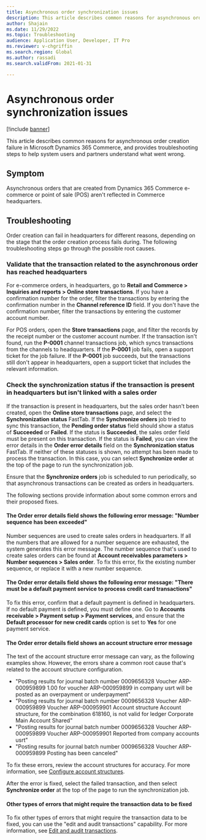 ```yaml
---
title: Asynchronous order synchronization issues 
description: This article describes common reasons for asynchronous order creation failure in Microsoft Dynamics 365 Commerce, and provides troubleshooting steps to help system users and partners understand what went wrong.
author: Shajain
ms.date: 11/29/2022
ms.topic: Troubleshooting
audience: Application User, Developer, IT Pro
ms.reviewer: v-chgriffin
ms.search.region: Global
ms.author: rassadi
ms.search.validFrom: 2021-01-31

---
```


# Asynchronous order synchronization issues

[!include [banner](../../includes/banner.md)]

This article describes common reasons for asynchronous order creation failure in Microsoft Dynamics 365 Commerce, and provides troubleshooting steps to help system users and partners understand what went wrong.

## Symptom

Asynchronous orders that are created from Dynamics 365 Commerce e-commerce or point of sale (POS) aren't reflected in Commerce headquarters.

## Troubleshooting

Order creation can fail in headquarters for different reasons, depending on the stage that the order creation process fails during. The following troubleshooting steps go through the possible root causes.

### Validate that the transaction related to the asynchronous order has reached headquarters

For e-commerce orders, in headquarters, go to **Retail and Commerce \> Inquiries and reports \> Online store transactions**. If you have a confirmation number for the order, filter the transactions by entering the confirmation number in the **Channel reference ID** field. If you don't have the confirmation number, filter the transactions by entering the customer account number.

For POS orders, open the **Store transactions** page, and filter the records by the receipt number or the customer account number. If the transaction isn't found, run the **P-0001** channel transactions job, which syncs transactions from the channels to headquarters. If the **P-0001** job fails, open a support ticket for the job failure. If the **P-0001** job succeeds, but the transactions still don't appear in headquarters, open a support ticket that includes the relevant information.
 
### Check the synchronization status if the transaction is present in headquarters but isn't linked with a sales order

If the transaction is present in headquarters, but the sales order hasn't been created, open the **Online store transactions** page, and select the **Synchronization status** FastTab. If the **Synchronize orders** job tried to sync this transaction, the **Pending order status** field should show a status of **Succeeded** or **Failed**. If the status is **Succeeded**, the sales order field must be present on this transaction. If the status is **Failed**, you can view the error details in the **Order error details** field on the **Synchronization status** FastTab. If neither of these statuses is shown, no attempt has been made to process the transaction. In this case, you can select **Synchronize order** at the top of the page to run the synchronization job.

Ensure that the **Synchronize orders** job is scheduled to run periodically, so that asynchronous transactions can be created as orders in headquarters.

The following sections provide information about some common errors and their proposed fixes.

#### The Order error details field shows the following error message: "Number sequence has been exceeded"

Number sequences are used to create sales orders in headquarters. If all the numbers that are allowed for a number sequence are exhausted, the system generates this error message. The number sequence that's used to create sales orders can be found at **Account receivables parameters \> Number sequences \> Sales order**. To fix this error, fix the existing number sequence, or replace it with a new number sequence.

#### The Order error details field shows the following error message: "There must be a default payment service to process credit card transactions"

To fix this error, confirm that a default payment is defined in headquarters. If no default payment is defined, you must define one. Go to **Accounts receivable \> Payment setup \> Payment services**, and ensure that the **Default processor for new credit cards** option is set to **Yes** for one payment service.
	
#### The Order error details field shows an account structure error message

The text of the account structure error message can vary, as the following examples show. However, the errors share a common root cause that's related to the account structure configuration.

- "Posting results for journal batch number 0009656328 Voucher ARP-000959899 1.00 for voucher ARP-000959899 in company usrt will be posted as an overpayment or underpayment"
- "Posting results for journal batch number 0009656328 Voucher ARP-000959899 Voucher ARP-000959901 Account structure Account structure, for the combination 618160, is not valid for ledger Corporate Main Account Shared"
- "Posting results for journal batch number 0009656328 Voucher ARP-000959899 Voucher ARP-000959901 Reported from company accounts usrt"
- "Posting results for journal batch number 0009656328 Voucher ARP-000959899 Posting has been canceled"
	
To fix these errors, review the account structures for accuracy. For more information, see [Configure account structures](/dynamics365/finance/general-ledger/configure-account-structures).
	
After the error is fixed, select the failed transaction, and then select **Synchronize order** at the top of the page to run the synchronization job.
	
#### Other types of errors that might require the transaction data to be fixed

To fix other types of errors that might require the transaction data to be fixed, you can use the "edit and audit transactions" capability. For more information, see [Edit and audit transactions](../edit-order-trans.md).
